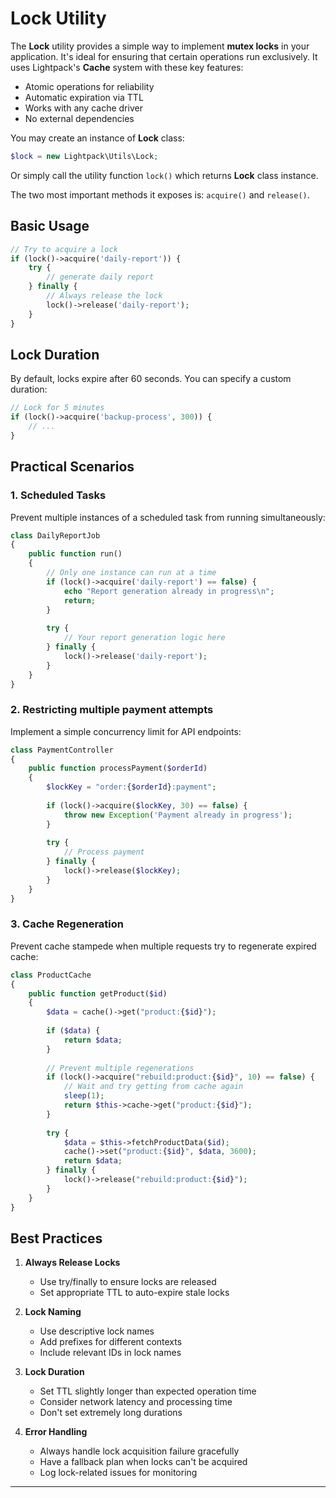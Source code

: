 # Lock Utility

The **Lock** utility provides a simple way to implement **mutex locks** in your application. It's ideal for ensuring that certain operations run exclusively. It uses Lightpack's **Cache** system with these key features:

- Atomic operations for reliability
- Automatic expiration via TTL
- Works with any cache driver
- No external dependencies

You may create an instance of **Lock** class:

```php
$lock = new Lightpack\Utils\Lock;
```
Or simply call the utility function `lock()` which returns **Lock** class instance. 

The two most important methods it exposes is: `acquire()` and `release()`.

## Basic Usage

```php
// Try to acquire a lock
if (lock()->acquire('daily-report')) {
    try {
        // generate daily report
    } finally {
        // Always release the lock
        lock()->release('daily-report');
    }
}
```

## Lock Duration

By default, locks expire after 60 seconds. You can specify a custom duration:

```php
// Lock for 5 minutes
if (lock()->acquire('backup-process', 300)) {
    // ...
}
```

## Practical Scenarios

### 1. Scheduled Tasks

Prevent multiple instances of a scheduled task from running simultaneously:

```php
class DailyReportJob
{
    public function run()
    {
        // Only one instance can run at a time
        if (lock()->acquire('daily-report') == false) {
            echo "Report generation already in progress\n";
            return;
        }
        
        try {
            // Your report generation logic here
        } finally {
            lock()->release('daily-report');
        }
    }
}
```

### 2. Restricting multiple payment attempts

Implement a simple concurrency limit for API endpoints:

```php
class PaymentController
{
    public function processPayment($orderId)
    {
        $lockKey = "order:{$orderId}:payment";
        
        if (lock()->acquire($lockKey, 30) == false) {
            throw new Exception('Payment already in progress');
        }
        
        try {
            // Process payment
        } finally {
            lock()->release($lockKey);
        }
    }
}
```

### 3. Cache Regeneration

Prevent cache stampede when multiple requests try to regenerate expired cache:

```php
class ProductCache
{
    public function getProduct($id)
    {
        $data = cache()->get("product:{$id}");
        
        if ($data) {
            return $data;
        }
        
        // Prevent multiple regenerations
        if (lock()->acquire("rebuild:product:{$id}", 10) == false) {
            // Wait and try getting from cache again
            sleep(1);
            return $this->cache->get("product:{$id}");
        }
        
        try {
            $data = $this->fetchProductData($id);
            cache()->set("product:{$id}", $data, 3600);
            return $data;
        } finally {
            lock()->release("rebuild:product:{$id}");
        }
    }
}
```

## Best Practices

1. **Always Release Locks**
   - Use try/finally to ensure locks are released
   - Set appropriate TTL to auto-expire stale locks

2. **Lock Naming**
   - Use descriptive lock names
   - Add prefixes for different contexts
   - Include relevant IDs in lock names

3. **Lock Duration**
   - Set TTL slightly longer than expected operation time
   - Consider network latency and processing time
   - Don't set extremely long durations

4. **Error Handling**
   - Always handle lock acquisition failure gracefully
   - Have a fallback plan when locks can't be acquired
   - Log lock-related issues for monitoring

---